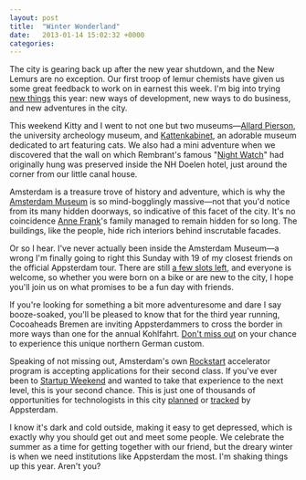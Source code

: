```yaml
---
layout: post
title:  "Winter Wonderland"
date:   2013-01-14 15:02:32 +0000
categories: 
---
```



The city is gearing back up after the new year shutdown, and the New Lemurs are no exception. Our first troop of lemur chemists have given us some great feedback to work on in earnest this week. I'm big into trying <a href="http://mur.mu.rs/?p=580">new things</a> this year: new ways of development, new ways to do business, and new adventures in the city.



This weekend Kitty and I went to not one but two museums—<a href="http://allardpiersonmuseum.nl/english/">Allard Pierson</a>, the university archeology museum, and <a href="http://www.kattenkabinet.nl/index.php?lang=en">Kattenkabinet</a>, an adorable museum dedicated to art featuring cats. We also had a mini adventure when we discovered that the wall on which Rembrant's famous "<a href="http://en.wikipedia.org/wiki/The_Night_Watch">Night Watch</a>" had originally hung was preserved inside the NH Doelen hotel, just around the corner from our little canal house.



Amsterdam is a treasure trove of history and adventure, which is why the <a href="http://www.amsterdammuseum.nl/en">Amsterdam Museum</a> is so mind-bogglingly massive—not that you'd notice from its many hidden doorways, so indicative of this facet of the city. It's no coincidence <a href="http://www.annefrank.org">Anne Frank</a>'s family managed to remain hidden for so long. The buildings, like the people, hide rich interiors behind inscrutable facades.



Or so I hear. I've never actually been inside the Amsterdam Museum—a wrong I'm finally going to right this Sunday with 19 of my closest friends on the official Appsterdam tour. There are still <a href="http://meetup.appsterdam.rs/events/87026352/">a few slots left</a>, and everyone is welcome, so whether you were born on a bike or are new to the city, I hope you'll join us on what promises to be a fun day with friends.



If you're looking for something a bit more adventuresome and dare I say booze-soaked, you'll be pleased to know that for the third year running, Cocoaheads Bremen are inviting Appsterdammers to cross the border in more ways than one for the annual Kohlfahrt. <a href="http://meetup.appsterdam.rs/events/99446672/">Don't miss out</a> on your chance to experience this unique northern German custom.



Speaking of not missing out, Amsterdam's own <a href="http://rockstart.com">Rockstart</a> accelerator program is accepting applications for their second class. If you've ever been to <a href="http://startupweekend.org">Startup Weekend</a> and wanted to take that experience to the next level, this is your second chance. This is just one of thousands of opportunities for technologists in this city <a href="http://meetup.appsterdam.rs">planned</a> or <a href="http://appsterdam.rs/events">tracked</a> by Appsterdam.



I know it's dark and cold outside, making it easy to get depressed, which is exactly why you should get out and meet some people. We celebrate the summer as a time for getting together with our friend, but the dreary winter is when we need institutions like Appsterdam the most. I'm shaking things up this year. Aren't you?


